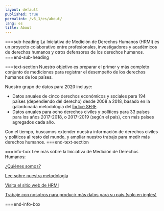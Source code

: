 ```yaml
---
layout: default
published: true
permalink: /v3_1/es/about/
lang: es
title: About
---
```


===sub-heading
La Iniciativa de Medición de Derechos Humanos (HRMI) es un proyecto colaborativo entre profesionales, investigadores y académicos de derechos humanos y otros defensores de los derechos humanos.
===end-sub-heading

===text-section
Nuestro objetivo es preparar el primer y más completo conjunto de mediciones para registrar el desempeño de los derechos humanos de los países.

Nuestro grupo de datos para 2020 incluye:
* Datos anuales de cinco derechos económicos y sociales para 194 países (dependiendo del derecho) desde 2008 a 2018, basado en la galardonada metodología del <a href="https://serfindex.uconn.edu/" target="_blank">Índice SERF</a>.
* Datos anuales para ocho derechos civiles y políticos para 33 países para los años 2017-2018, o 2017-2019 (según el país), con más países agregados cada año.

Con el tiempo, buscamos extender nuestra información de derechos civiles y políticos al resto del mundo, y ampliar nuestro trabajo para medir más derechos humanos.
===end-text-section

===info-box
Lee más sobre la Iniciativa de Medición de Derechos Humanos:

<a href="https://humanrightsmeasurement.org/es/sobre-hrmi/nuestro-equipo/" target="_blank">¿Quiénes somos?</a>

<a href="https://humanrightsmeasurement.org/es/metodologia/overview/" target="_blank">Lee sobre nuestra metodología</a>

<a href="https://humanrightsmeasurement.org/es/" target="_blank">Visita el sitio web de HRMI</a>

<a href="https://humanrightsmeasurement.org/do-you-want-hrmi-human-rights-scores-for-your-country/" target="_blank">Trabaje con nosotros para producir más datos para su país (solo en ingles)</a>

===end-info-box
